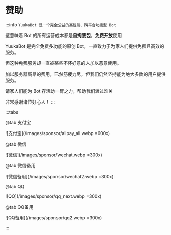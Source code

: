 # 赞助

:::info
`YuukaBot 是一个完全公益的高性能、跨平台功能型 Bot`

这意味着 Bot 的所有运营成本都是**自掏腰包**，**免费开放**使用

YuukaBot 是完全免费多功能的原创 Bot，一直致力于为家人们提供免费且高效的服务。

但这种免费服务却一直被某些不怀好意的人加以恶意使用。

加以服务器高昂的费用，已然筋疲力尽，但我们仍然坚持能为绝大多数的用户提供服务。

请家人们能为 Bot 存活助一臂之力，帮助我们渡过难关

非常感谢诸位好心人！
:::

:::tabs

@tab 支付宝

![支付宝](/images/sponsor/alipay_all.webp =600x)

@tab 微信

![微信](/images/sponsor/wechat.webp =300x)

@tab 微信备用

![微信备用](/images/sponsor/wechat2.webp =300x)

@tab QQ

![QQ](/images/sponsor/qq_next.webp =300x)

@tab QQ备用

![QQ备用](/images/sponsor/qq2.webp =300x)

:::
